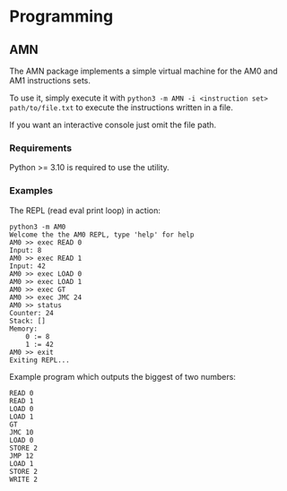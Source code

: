 # Programming

## AMN

The AMN package implements a simple virtual machine for the AM0 and AM1 instructions sets.

To use it, simply execute it with `python3 -m AMN -i <instruction set> path/to/file.txt` to execute the instructions written in a file.

If you want an interactive console just omit the file path.

### Requirements

Python >= 3.10 is required to use the utility.

### Examples

The REPL (read eval print loop) in action:

```
python3 -m AM0
Welcome the the AM0 REPL, type 'help' for help
AM0 >> exec READ 0
Input: 8
AM0 >> exec READ 1
Input: 42
AM0 >> exec LOAD 0
AM0 >> exec LOAD 1
AM0 >> exec GT
AM0 >> exec JMC 24
AM0 >> status
Counter: 24
Stack: []
Memory:
    0 := 8
    1 := 42
AM0 >> exit
Exiting REPL...
```

Example program which outputs the biggest of two numbers:

```
READ 0
READ 1
LOAD 0
LOAD 1
GT
JMC 10
LOAD 0
STORE 2
JMP 12
LOAD 1
STORE 2
WRITE 2
```